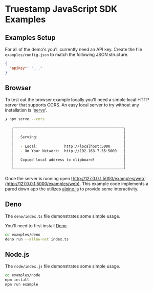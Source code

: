 # Truestamp JavaScript SDK Examples

## Examples Setup

For all of the demo's you'll currently need an API key. Create the file `examples/config.json` to match the following JSON structure.

```json
{
  "apiKey": "..."
}
```

## Browser

To test out the browser example locally you'll need a simple local HTTP server that supports CORS. An easy local server to try without any installation is '[serve](https://github.com/vercel/serve)'.

```sh
❯ npx serve --cors

   ┌──────────────────────────────────────────────────┐
   │                                                  │
   │   Serving!                                       │
   │                                                  │
   │   - Local:            http://localhost:5000      │
   │   - On Your Network:  http://192.168.7.55:5000   │
   │                                                  │
   │   Copied local address to clipboard!             │
   │                                                  │
   └──────────────────────────────────────────────────┘
```

Once the server is running open [http://127.0.0.1:5000/examples/web](http://127.0.0.1:5000/examples/web). This example code implements a pared down app the utilizes [alpine.js](https://github.com/alpinejs/alpine/) to provide some interactivity.

## Deno

The `deno/index.ts` file demonstrates some simple usage.

You'll need to first install [Deno](https://deno.land/)

```sh
cd examples/deno
deno run --allow-net index.ts
```

## Node.js

The `node/index.js` file demonstrates some simple usage.

```sh
cd examples/node
npm install
npm run example
```
